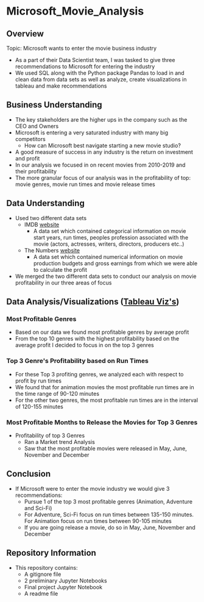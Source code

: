 # Microsoft_Movie_Analysis
## Overview
Topic: Microsoft wants to enter the movie business industry
- As a part of their Data Scientist team, I was tasked to give three recommendations to Microsoft for entering the industry 
- We used SQL along with the Python package Pandas to load in and clean data from data sets as well as analyze, create visualizations in tableau and make recommendations
## Business Understanding
- The key stakeholders are the higher ups in the company such as the CEO and Owners
- Microsoft is entering a very saturated industry with many big competitors
   - How can Microsoft best navigate starting a new movie studio?
- A good measure of success in any industry is the return on investment and profit
- In our analysis we focused in on recent movies from 2010-2019 and their profitability
- The more granular focus of our analysis was in the profitability of top: movie genres, movie run times and movie release times
## Data Understanding
- Used two different data sets
  - IMDB [website](https://www.imdb.com/)
    -   A data set which contained categorical information on movie start years, run times, peoples profession associated with the movie (actors, actresses, writers, directors, producers etc..)
  -  The Numbers [website](https://www.the-numbers.com/)
     -  A data set which contained numerical information on movie production budgets and gross earnings from which we were able to calculate the profit
 -  We merged the two different data sets to conduct our analysis on movie profitability in our three areas of focus
## Data Analysis/Visualizations ([Tableau Viz's](https://public.tableau.com/views/MicrosoftMovieAnalysis/GenresandProfit?:language=en-US&:display_count=n&:origin=viz_share_link))
### Most Profitable Genres
 - Based on our data we found most profitable genres by average profit
 - From the top 10 genres with the highest profitability based on the average profit I decided to focus in on the top 3 genres
### Top 3 Genre's Profitability based on Run Times 
- For these Top 3 profiting genres, we analyzed each with respect to profit by run times
- We found that for animation movies the most profitable run times are in the time range of 90-120 minutes
- For the other two genres, the most profitable run times are in the interval of 120-155 minutes
### Most Profitable Months to Release the Movies for Top 3 Genres 
- Profitability of top 3 Genres
  - Ran a Market trend Analysis
  - Saw that the most profitable movies were released in May, June, November and December
## Conclusion
- If Microsoft were to enter the movie industry we would give 3 recommendations:
   - Pursue 1 of the top 3 most profitable genres (Animation, Adventure and Sci-Fi)
   - For Adventure, Sci-Fi focus on run times between 135-150 minutes. For Animation focus on run times between 90-105 minutes
   - If you are going release a movie, do so in May, June, November and December
 ## Repository Information
 - This repository contains:
   - A gitignore file
   - 2 preliminary Jupyter Notebooks
   - Final project Jupyter Notebook
   - A readme file
